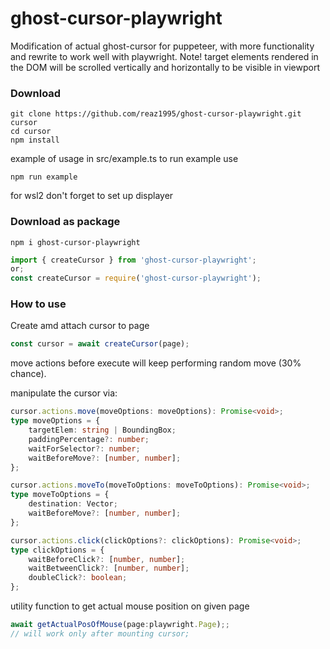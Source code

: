 # ghost-cursor-playwright

Modification of actual ghost-cursor for puppeteer, with more functionality and rewrite to work well with playwright.
Note! target elements rendered in the DOM will be scrolled vertically and horizontally to be visible in viewport

### Download

```shell
git clone https://github.com/reaz1995/ghost-cursor-playwright.git cursor
cd cursor
npm install
```

example of usage in src/example.ts
to run example use

```shell
npm run example
```

for wsl2 don't forget to set up displayer

### Download as package

```shell
npm i ghost-cursor-playwright
```

```typescript
import { createCursor } from 'ghost-cursor-playwright';
or;
const createCursor = require('ghost-cursor-playwright');
```

### How to use

Create amd attach cursor to page

```typescript
const cursor = await createCursor(page);
```

move actions before execute will keep performing random move (30% chance).

manipulate the cursor via:

```typescript
cursor.actions.move(moveOptions: moveOptions): Promise<void>;
type moveOptions = {
	targetElem: string | BoundingBox;
	paddingPercentage?: number;
	waitForSelector?: number;
	waitBeforeMove?: [number, number];
};

cursor.actions.moveTo(moveToOptions: moveToOptions): Promise<void>;
type moveToOptions = {
	destination: Vector;
	waitBeforeMove?: [number, number];
};

cursor.actions.click(clickOptions?: clickOptions): Promise<void>;
type clickOptions = {
	waitBeforeClick?: [number, number];
	waitBetweenClick?: [number, number];
	doubleClick?: boolean;
};

```

utility function to get actual mouse position on given page

```typescript
await getActualPosOfMouse(page:playwright.Page);;
// will work only after mounting cursor;
```
